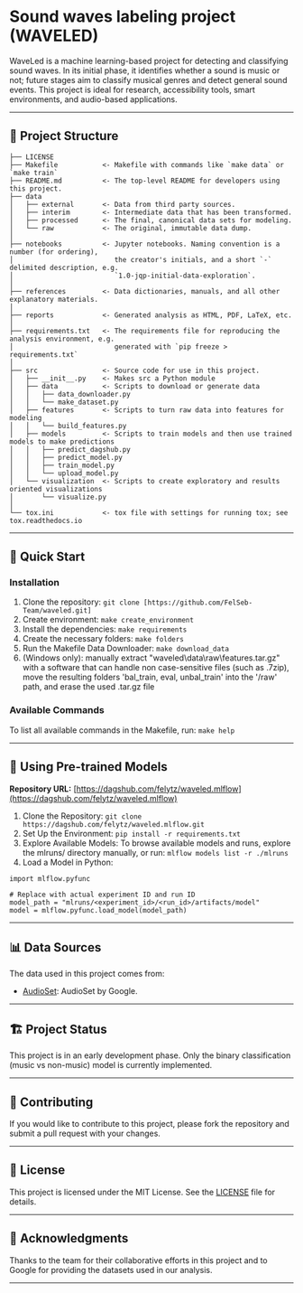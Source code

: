 # Sound waves labeling project (WAVELED)

WaveLed is a machine learning-based project for detecting and classifying sound waves. In its initial phase, it identifies whether a sound is music or not; future stages aim to classify musical genres and detect general sound events. This project is ideal for research, accessibility tools, smart environments, and audio-based applications.

---

## 📂 Project Structure


    ├── LICENSE
    ├── Makefile           <- Makefile with commands like `make data` or `make train`
    ├── README.md          <- The top-level README for developers using this project.
    ├── data
    │   ├── external       <- Data from third party sources.
    │   ├── interim        <- Intermediate data that has been transformed.
    │   ├── processed      <- The final, canonical data sets for modeling.
    │   └── raw            <- The original, immutable data dump.
    │
    ├── notebooks          <- Jupyter notebooks. Naming convention is a number (for ordering),
    │                         the creator's initials, and a short `-` delimited description, e.g.
    │                         `1.0-jqp-initial-data-exploration`.
    │
    ├── references         <- Data dictionaries, manuals, and all other explanatory materials.
    │
    ├── reports            <- Generated analysis as HTML, PDF, LaTeX, etc.
    │   
    ├── requirements.txt   <- The requirements file for reproducing the analysis environment, e.g.
    │                         generated with `pip freeze > requirements.txt`
    │
    ├── src                <- Source code for use in this project.  
    │   ├── __init__.py    <- Makes src a Python module  
    │   ├── data           <- Scripts to download or generate data  
    │   │   ├── data_downloader.py  
    │   │   └── make_dataset.py  
    │   ├── features       <- Scripts to turn raw data into features for modeling  
    │   │   └── build_features.py  
    │   ├── models         <- Scripts to train models and then use trained models to make predictions  
    │   │   ├── predict_dagshub.py  
    │   │   ├── predict_model.py   
    │   │   ├── train_model.py  
    │   │   └── upload_model.py  
    │   └── visualization  <- Scripts to create exploratory and results oriented visualizations  
    │       └── visualize.py 
    │
    └── tox.ini            <- tox file with settings for running tox; see tox.readthedocs.io

---

## 🚀 Quick Start

### Installation

1. Clone the repository: `git clone [https://github.com/FelSeb-Team/waveled.git]`
2. Create environment: `make create_environment`
3. Install the dependencies: `make requirements`
4. Create the necessary folders: `make folders`
5. Run the Makefile Data Downloader: `make download_data`
6. (Windows only): manually extract "waveled\data\raw\features.tar.gz" with a software that can handle non case-sensitive files (such as .7zip), move the resulting folders 'bal_train, eval, unbal_train' into the '/raw' path, and erase the used .tar.gz file

### Available Commands
To list all available commands in the Makefile, run: `make help`

---

## 🤖 Using Pre-trained Models

**Repository URL:** [https://dagshub.com/felytz/waveled.mlflow](https://dagshub.com/felytz/waveled.mlflow)

1. Clone the Repository: `git clone https://dagshub.com/felytz/waveled.mlflow.git`
2. Set Up the Environment: `pip install -r requirements.txt`
3. Explore Available Models: 
To browse available models and runs, explore the mlruns/ directory manually, or run: `mlflow models list -r ./mlruns`
4. Load a Model in Python:
```
import mlflow.pyfunc

# Replace with actual experiment ID and run ID
model_path = "mlruns/<experiment_id>/<run_id>/artifacts/model"
model = mlflow.pyfunc.load_model(model_path)
```

---

## 📊 Data Sources

The data used in this project comes from:

- [AudioSet](https://research.google.com/audioset/): AudioSet by Google.

---

## 🏗️ Project Status
This project is in an early development phase. Only the binary classification (music vs non-music) model is currently implemented.

---

## 🤝 Contributing
If you would like to contribute to this project, please fork the repository and submit a pull request with your changes.

---

## 📜 License
This project is licensed under the MIT License. See the [LICENSE](https://github.com/FelSeb-Team/waveled/blob/ffaecf9d1b275e3cb878cafda6f2012726d9cc20/LICENSE) file for details.

---

## 🙏 Acknowledgments
Thanks to the team for their collaborative efforts in this project and to Google for providing the datasets used in our analysis.

---
